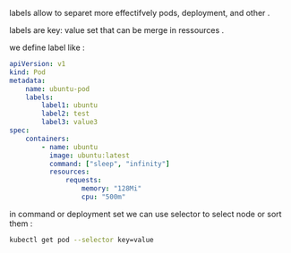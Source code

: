 labels allow to separet more effectifvely pods, deployment, and other . 

labels are key: value set that can be merge in ressources . 

we define label like :

```yaml
apiVersion: v1
kind: Pod
metadata:
    name: ubuntu-pod
    labels:
        label1: ubuntu
        label2: test
		label3: value3 
spec:
    containers:
        - name: ubuntu
          image: ubuntu:latest
          command: ["sleep", "infinity"]
          resources:
              requests:
                  memory: "128Mi"
                  cpu: "500m"
```

in command or deployment set we can use selector to select node or sort them :

```bash
kubectl get pod --selector key=value
```